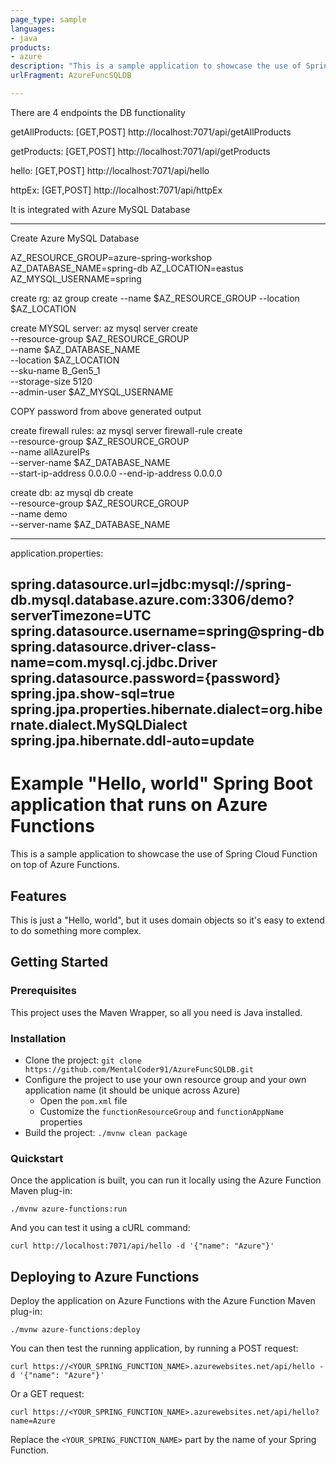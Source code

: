 ```yaml
---
page_type: sample
languages:
- java
products:
- azure
description: "This is a sample application to showcase the use of Spring Cloud Function on top of Azure Functions."
urlFragment: AzureFuncSQLDB

---
```


There are 4 endpoints the DB functionality 


getAllProducts: [GET,POST] http://localhost:7071/api/getAllProducts

getProducts: [GET,POST] http://localhost:7071/api/getProducts

hello: [GET,POST] http://localhost:7071/api/hello

httpEx: [GET,POST] http://localhost:7071/api/httpEx

It is integrated with Azure MySQL Database 

------------------------------------------------------
Create Azure MySQL Database



AZ_RESOURCE_GROUP=azure-spring-workshop
AZ_DATABASE_NAME=spring-db
AZ_LOCATION=eastus
AZ_MYSQL_USERNAME=spring


create rg:
az group create --name $AZ_RESOURCE_GROUP --location $AZ_LOCATION 


create MYSQL server:
az mysql server create \
    --resource-group $AZ_RESOURCE_GROUP \
    --name $AZ_DATABASE_NAME \
    --location $AZ_LOCATION \
    --sku-name B_Gen5_1 \
    --storage-size 5120 \
    --admin-user $AZ_MYSQL_USERNAME 
	
COPY password from above generated output	

create firewall rules:
az mysql server firewall-rule create \
    --resource-group $AZ_RESOURCE_GROUP \
    --name allAzureIPs \
    --server-name $AZ_DATABASE_NAME \
    --start-ip-address 0.0.0.0 --end-ip-address 0.0.0.0 

create db:
az mysql db create \
    --resource-group $AZ_RESOURCE_GROUP \
    --name demo \
    --server-name $AZ_DATABASE_NAME 

-----------------------------------------------------------------------------------------

application.properties:


spring.datasource.url=jdbc:mysql://spring-db.mysql.database.azure.com:3306/demo?serverTimezone=UTC
spring.datasource.username=spring@spring-db
spring.datasource.driver-class-name=com.mysql.cj.jdbc.Driver
spring.datasource.password={password}
spring.jpa.show-sql=true
spring.jpa.properties.hibernate.dialect=org.hibernate.dialect.MySQLDialect
spring.jpa.hibernate.ddl-auto=update
-----------------------------------------------------------------------------------------

# Example "Hello, world" Spring Boot application that runs on Azure Functions

This is a sample application to showcase the use of Spring Cloud Function on top of Azure Functions.

## Features

This is just a "Hello, world", but it uses domain objects so it's easy to extend to do something more complex.

## Getting Started

### Prerequisites

This project uses the Maven Wrapper, so all you need is Java installed.

### Installation

- Clone the project: `git clone https://github.com/MentalCoder91/AzureFuncSQLDB.git`
- Configure the project to use your own resource group and your own application name (it should be unique across Azure)
  - Open the `pom.xml` file
  - Customize the `functionResourceGroup` and `functionAppName` properties
- Build the project: `./mvnw clean package`

### Quickstart

Once the application is built, you can run it locally using the Azure Function Maven plug-in:

`./mvnw azure-functions:run`

And you can test it using a cURL command:

`curl http://localhost:7071/api/hello -d '{"name": "Azure"}'`

## Deploying to Azure Functions

Deploy the application on Azure Functions with the Azure Function Maven plug-in:

`./mvnw azure-functions:deploy`

You can then test the running application, by running a POST request:

```
curl https://<YOUR_SPRING_FUNCTION_NAME>.azurewebsites.net/api/hello -d '{"name": "Azure"}'
```

Or a GET request:

```
curl https://<YOUR_SPRING_FUNCTION_NAME>.azurewebsites.net/api/hello?name=Azure
```

Replace the `<YOUR_SPRING_FUNCTION_NAME>` part by the name of your Spring Function.
